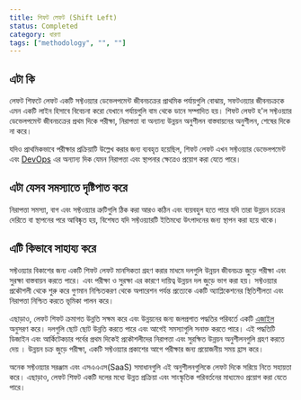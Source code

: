 ```yaml
---
title: শিফট লেফট (Shift Left)
status: Completed
category: ধারণা
tags: ["methodology", "", ""]
---
```


## এটা কি

লেফট শিফটে লেফট একটি সফ্টওয়্যার ডেভেলপমেন্ট জীবনচক্রের প্রাথমিক পর্যায়গুলি বোঝায়, 
সফটওয়্যার জীবনচক্রকে এমন একটি লাইন হিসাবে বিবেচনা করো যেখানে পর্যায়গুলি বাম থেকে ডানে সম্পাদিত হয়।
শিফট লেফট হ'ল সফ্টওয়্যার ডেভেলপমেন্ট জীবনচক্রের প্রথম দিকে পরীক্ষা, নিরাপত্তা বা অন্যান্য উন্নয়ন অনুশীলন বাস্তবায়নের অনুশীলন, শেষের দিকে না করে।

যদিও প্রাথমিকভাবে পরীক্ষার প্রক্রিয়াটি উল্লেখ করার জন্য ব্যবহৃত হয়েছিল, 
শিফট লেফট এখন সফ্টওয়্যার ডেভেলপমেন্ট এবং [DevOps](/bn/devops/) এর অন্যান্য  দিক যেমন নিরাপত্তা এবং স্থাপনার ক্ষেত্রেও প্রয়োগ করা যেতে পারে।

## এটা যেসব সমস্যাতে দৃষ্টিপাত করে

নিরাপত্তা সমস্যা, বাগ এবং সফ্টওয়্যার ত্রুটিগুলি ঠিক করা আরও কঠিন এবং ব্যয়বহুল হতে পারে 
যদি তারা উন্নয়ন চক্রের দেরিতে বা স্থাপনের পরে আবিষ্কৃত হয়, 
বিশেষত যদি সফ্টওয়্যারটি ইতিমধ্যে উৎপাদনের জন্য স্থাপন করা হয়ে থাকে।

## এটি কিভাবে সাহায্য করে

সফ্টওয়্যার বিকাশের জন্য একটি শিফট লেফট মানসিকতা গ্রহণ করার মাধমে দলগুলি উন্নয়ন জীবনচক্র জুড়ে পরীক্ষা এবং সুরক্ষা বাস্তবায়ন করতে পারে।
এবং পরীক্ষা ও সুরক্ষা এর কারণে দায়িত্ব উন্নয়ন দল জুড়ে ভাগ করা হয়। সফ্টওয়্যার প্রকৌশলী থেকে শুরু করে গুণমান নিশ্চিতকরণ থেকে অপারেশন পর্যন্ত 
প্রত্যেকে একটি অ্যাপ্লিকেশনের স্থিতিশীলতা এবং নিরাপত্তা নিশ্চিত করতে ভূমিকা পালন করে। 

এছাড়াও, লেফট শিফট ক্রমাগত উন্নতি সক্ষম করে এবং উন্নয়নের জন্য জলপ্রপাত পদ্ধতির পরিবর্তে একটি [এজাইল](/bn/agile-software-development/) অনুসরণ করে। 
দলগুলি ছোট ছোট উন্নতি করতে পারে এবং আগেই সমস্যাগুলি সনাক্ত করতে পারে।
এই পদ্ধতিটি  ডিজাইন এবং আর্কিটেকচার পর্বের প্রথম দিকেই প্রকৌশলীদের নিরাপত্তা এবং সুরক্ষিত উন্নয়ন অনুশীলনগুলি গ্রহণ করতে দেয় ।
উন্নয়ন চক্র জুড়ে পরীক্ষা, একটি সফ্টওয়্যার প্রকাশের আগে পরীক্ষার জন্য প্রয়োজনীয় সময় হ্রাস করে। 

অনেক সফ্টওয়্যার সরঞ্জাম এবং এসএএএস(SaaS) সমাধানগুলি এই অনুশীলনগুলিকে লেফট দিকে সরিয়ে নিতে সহায়তা করে। 
এছাড়াও, লেফট শিফট  একটি দলের মধ্যে উন্নত প্রক্রিয়া এবং সাংস্কৃতিক পরিবর্তনের মাধ্যমেও প্রয়োগ করা যেতে পারে।

